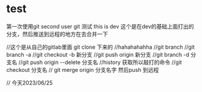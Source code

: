 # test
第一次使用git
second user git
测试
this is dev
这个是在dev的基础上面打出的分支，然后推送到远程的地方在去合并一下

//这个是从自己的gitlab里面 git clone 下来的
//hahahahahha
//git branch 
//git branch -a
//git checkout -b 新分支
//git push origin 新分支
//git branch -d 分支名
//git push origin --delete 分支名
//history 获取所以敲打的命令
//git checkout 分支名
// git merge origin 分支名字    然后push 到远程

// 今天2023/06/25 
<!-- 
很多时候，我们并不需要所有文件都需要git add，尤其当我们使用git add -A的时候，这个命令是选择所有文件进入stage状态。有什么办法可以避免？那就是配置.gitignore文件

下面这些文件或者文件夹是可以被忽略

日志文件(log)

程序运行任务创建的文件夹

Node.js中的node_modules文件夹

IDE创建的文件

和一些开发者自己的个人文件

根据上面的清单，我们可以修改.gitignore文件的内容为 -->

<!-- 根据上面的清单，我们可以修改.gitignore文件的内容为

*.log
build/
node_modules/
.idea/
my_notes.txt -->